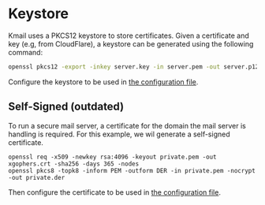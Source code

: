 # Keystore
Kmail uses a PKCS12 keystore to store certificates. Given a certificate and key (e.g, from CloudFlare), a keystore can be generated using the following command: 
```bash
openssl pkcs12 -export -inkey server.key -in server.pem -out server.p12
```
Configure the keystore to be used in [the configuration file](example/kmail.toml).

## Self-Signed (outdated)
To run a secure mail server, a certificate for the domain the mail server is handling is required. For this example, we wil generate a self-signed certificate.
```
openssl req -x509 -newkey rsa:4096 -keyout private.pem -out xgophers.crt -sha256 -days 365 -nodes
openssl pkcs8 -topk8 -inform PEM -outform DER -in private.pem -nocrypt -out private.der 
```

Then configure the certificate to be used in [the configuration file](example/kmail.toml).